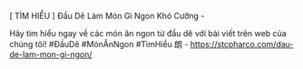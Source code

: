 [ TÌM HIỂU ] Đầu Dê Làm Món Gì Ngon Khó Cưỡng - 

Hãy tìm hiểu ngay về các món ăn ngon từ đầu dê với bài viết trên web của chúng tôi! #ĐầuDê #MónĂnNgon #TìmHiểu 朗 - https://stcpharco.com/dau-de-lam-mon-gi-ngon/
